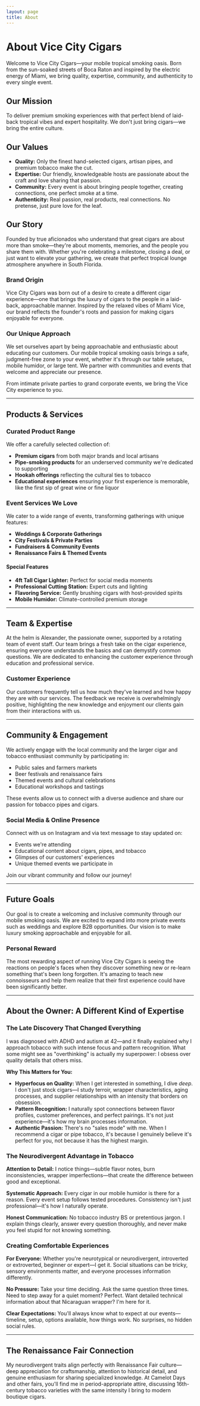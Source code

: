 ```yaml
---
layout: page
title: About
---
```


# About Vice City Cigars

Welcome to Vice City Cigars—your mobile tropical smoking oasis. Born from the sun-soaked streets of Boca Raton and inspired by the electric energy of Miami, we bring quality, expertise, community, and authenticity to every single event.

## Our Mission
To deliver premium smoking experiences with that perfect blend of laid-back tropical vibes and expert hospitality. We don't just bring cigars—we bring the entire culture.

## Our Values
- **Quality:** Only the finest hand-selected cigars, artisan pipes, and premium tobacco make the cut.
- **Expertise:** Our friendly, knowledgeable hosts are passionate about the craft and love sharing that passion.
- **Community:** Every event is about bringing people together, creating connections, one perfect smoke at a time.
- **Authenticity:** Real passion, real products, real connections. No pretense, just pure love for the leaf.

## Our Story
Founded by true aficionados who understand that great cigars are about more than smoke—they're about moments, memories, and the people you share them with. Whether you're celebrating a milestone, closing a deal, or just want to elevate your gathering, we create that perfect tropical lounge atmosphere anywhere in South Florida.

### Brand Origin
Vice City Cigars was born out of a desire to create a different cigar experience—one that brings the luxury of cigars to the people in a laid-back, approachable manner. Inspired by the relaxed vibes of Miami Vice, our brand reflects the founder's roots and passion for making cigars enjoyable for everyone.

### Our Unique Approach
We set ourselves apart by being approachable and enthusiastic about educating our customers. Our mobile tropical smoking oasis brings a safe, judgment-free zone to your event, whether it's through our table setups, mobile humidor, or large tent. We partner with communities and events that welcome and appreciate our presence.

From intimate private parties to grand corporate events, we bring the Vice City experience to you.

---

## Products & Services

### Curated Product Range
We offer a carefully selected collection of:
- **Premium cigars** from both major brands and local artisans
- **Pipe-smoking products** for an underserved community we're dedicated to supporting
- **Hookah offerings** reflecting the cultural ties to tobacco
- **Educational experiences** ensuring your first experience is memorable, like the first sip of great wine or fine liquor

### Event Services We Love
We cater to a wide range of events, transforming gatherings with unique features:
- **Weddings & Corporate Gatherings**
- **City Festivals & Private Parties**
- **Fundraisers & Community Events**
- **Renaissance Fairs & Themed Events**

#### Special Features
- **4ft Tall Cigar Lighter:** Perfect for social media moments
- **Professional Cutting Station:** Expert cuts and lighting
- **Flavoring Service:** Gently brushing cigars with host-provided spirits
- **Mobile Humidor:** Climate-controlled premium storage

---

## Team & Expertise
At the helm is Alexander, the passionate owner, supported by a rotating team of event staff. Our team brings a fresh take on the cigar experience, ensuring everyone understands the basics and can demystify common questions. We are dedicated to enhancing the customer experience through education and professional service.

### Customer Experience
Our customers frequently tell us how much they've learned and how happy they are with our services. The feedback we receive is overwhelmingly positive, highlighting the new knowledge and enjoyment our clients gain from their interactions with us.

---

## Community & Engagement
We actively engage with the local community and the larger cigar and tobacco enthusiast community by participating in:
- Public sales and farmers markets
- Beer festivals and renaissance fairs
- Themed events and cultural celebrations
- Educational workshops and tastings

These events allow us to connect with a diverse audience and share our passion for tobacco pipes and cigars.

### Social Media & Online Presence
Connect with us on Instagram and via text message to stay updated on:
- Events we're attending
- Educational content about cigars, pipes, and tobacco
- Glimpses of our customers' experiences
- Unique themed events we participate in

Join our vibrant community and follow our journey!

---

## Future Goals
Our goal is to create a welcoming and inclusive community through our mobile smoking oasis. We are excited to expand into more private events such as weddings and explore B2B opportunities. Our vision is to make luxury smoking approachable and enjoyable for all.

### Personal Reward
The most rewarding aspect of running Vice City Cigars is seeing the reactions on people's faces when they discover something new or re-learn something that's been long forgotten. It's amazing to teach new connoisseurs and help them realize that their first experience could have been significantly better.

---

## About the Owner: A Different Kind of Expertise

### The Late Discovery That Changed Everything
I was diagnosed with ADHD and autism at 42—and it finally explained why I approach tobacco with such intense focus and pattern recognition. What some might see as "overthinking" is actually my superpower: I obsess over quality details that others miss.

**Why This Matters for You:**
- **Hyperfocus on Quality:** When I get interested in something, I dive *deep*. I don't just stock cigars—I study terroir, wrapper characteristics, aging processes, and supplier relationships with an intensity that borders on obsession.
- **Pattern Recognition:** I naturally spot connections between flavor profiles, customer preferences, and perfect pairings. It's not just experience—it's how my brain processes information.
- **Authentic Passion:** There's no "sales mode" with me. When I recommend a cigar or pipe tobacco, it's because I genuinely believe it's perfect for you, not because it has the highest margin.

### The Neurodivergent Advantage in Tobacco
**Attention to Detail:** I notice things—subtle flavor notes, burn inconsistencies, wrapper imperfections—that create the difference between good and exceptional.

**Systematic Approach:** Every cigar in our mobile humidor is there for a reason. Every event setup follows tested procedures. Consistency isn't just professional—it's how I naturally operate.

**Honest Communication:** No tobacco industry BS or pretentious jargon. I explain things clearly, answer every question thoroughly, and never make you feel stupid for not knowing something.

### Creating Comfortable Experiences
**For Everyone:** Whether you're neurotypical or neurodivergent, introverted or extroverted, beginner or expert—I get it. Social situations can be tricky, sensory environments matter, and everyone processes information differently.

**No Pressure:** Take your time deciding. Ask the same question three times. Need to step away for a quiet moment? Perfect. Want detailed technical information about that Nicaraguan wrapper? I'm here for it.

**Clear Expectations:** You'll always know what to expect at our events—timeline, setup, options available, how things work. No surprises, no hidden social rules.

---

## The Renaissance Fair Connection
My neurodivergent traits align perfectly with Renaissance Fair culture—deep appreciation for craftsmanship, attention to historical detail, and genuine enthusiasm for sharing specialized knowledge. At Camelot Days and other fairs, you'll find me in period-appropriate attire, discussing 16th-century tobacco varieties with the same intensity I bring to modern boutique cigars.
